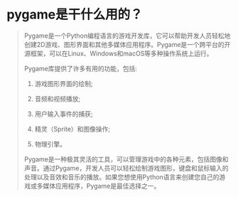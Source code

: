 # pygame是干什么用的？

> Pygame是一个Python编程语言的游戏开发库，它可以帮助开发人员轻松地创建2D游戏、图形界面和其他多媒体应用程序。Pygame是一个跨平台的开源框架，可以在Linux、Windows和macOS等多种操作系统上运行。
>
> Pygame库提供了许多有用的功能，包括:
>
> 1. 游戏图形界面的绘制;
>
> 2. 音频和视频播放;
>
> 3. 用户输入事件的捕获;
>
> 4. 精灵（Sprite）和图像操作;
>
> 5. 物理引擎。
>
> Pygame是一种极其灵活的工具，可以管理游戏中的各种元素，包括图像和声音。通过Pygame，开发人员可以轻松绘制游戏图形，键盘和鼠标输入的处理以及音效和音乐的播放。如果您想使用Python语言来创建您自己的游戏或多媒体应用程序，Pygame是最佳选择之一。